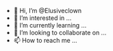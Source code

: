 - 👋 Hi, I’m @Elusiveclown
- 👀 I’m interested in ...
- 🌱 I’m currently learning ...
- 💞️ I’m looking to collaborate on ...
- 📫 How to reach me ...

<!---
Elusiveclown/Elusiveclown is a ✨ special ✨ repository because its `README.md` (this file) appears on your GitHub profile.
You can click the Preview link to take a look at your changes.
--->

